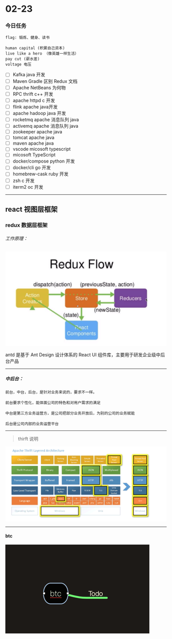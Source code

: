 # 02-23

### 今日任务

```
flag: 锻炼、健身、读书

human capital (积累自己资本)
live like a hero （像英雄一样生活）
pay cut (薪水差)
voltage 电压

```

* [ ] Kafka java 开发
* [ ] Maven Gradle 区别 Redux 文档
* [ ] Apache NetBeans 为何物
* [ ] RPC thrift c++ 开发
* [ ] apache httpd c 开发
* [ ] flink apache java开发
* [ ] apache hadoop java 开发
* [ ] rocketmq apache 消息队列 java
* [ ] activemq apache 消息队列 java
* [ ] zookeeper apache java
* [ ] tomcat apache java
* [ ] maven apache java
* [ ] vscode micosoft typescript
* [ ] micosoft TypeScript
* [ ] docker/compose python 开发
* [ ] docker/cli go 开发
* [ ] homebrew-cask ruby 开发
* [ ] zsh c 开发
* [ ] iterm2 oc 开发

***



## react 视图层框架

### redux 数据层框架

###### 工作原理：

![image-20200223141536579](02-23.assets/image-20200223141536579.png)

antd 是基于 Ant Design 设计体系的 React UI 组件库，主要用于研发企业级中后台产品











* * *

##### 中后台：

```
前台，中台，后台，是针对业务来说的，要求不一样。

前台要求个性化，能体面公司的特色和对用户需求的满足

中台是第三方业务运营方，是公司把部分业务开放后，为别的公司的业务赋能

后台是公司内部的业务运营平台
```



* * *

>  thirft 说明



![image-20200223141659590](02-23.assets/image-20200223141659590.png)



***

#### btc

<img src="02-23.assets/image-20200223172854390.png" alt="image-20200223172854390" style="zoom:50%;" />